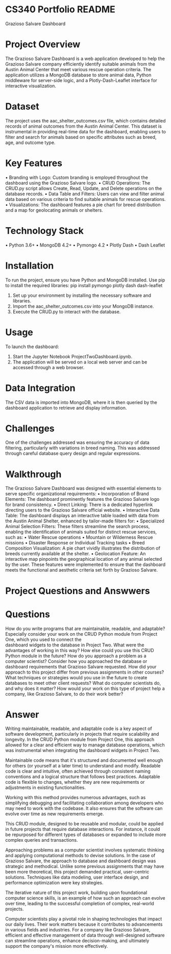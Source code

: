 # CS340 Portfolio README

Grazioso Salvare Dashboard

# Project Overview
The Grazioso Salvare Dashboard is a web application developed to help the Grazioso Salvare company efficiently identify suitable animals from the Austin Animal Center that meet various rescue operation criteria. The application utilizes a MongoDB database to store animal data, Python middleware for server-side logic, and a Plotly-Dash-Leaflet interface for interactive visualization.

# Dataset
The project uses the aac_shelter_outcomes.csv file, which contains detailed records of animal outcomes from the Austin Animal Center. This dataset is instrumental in providing real-time data for the dashboard, enabling users to filter and search for animals based on specific attributes such as breed, age, and outcome type.

# Key Features
•	Branding with Logo: Custom branding is employed throughout the dashboard using the Grazioso Salvare logo.
•	CRUD Operations: The CRUD.py script allows Create, Read, Update, and Delete operations on the database records.
•	Data Table and Filters: Users can view and filter animal data based on various criteria to find suitable animals for rescue operations.
•	Visualizations: The dashboard features a pie chart for breed distribution and a map for geolocating animals or shelters.

# Technology Stack
•	Python 3.6+
•	MongoDB 4.2+
•	Pymongo 4.2
•	Plotly Dash
•	Dash Leaflet

# Installation
To run the project, ensure you have Python and MongoDB installed. Use pip to install the required libraries:
pip install pymongo plotly dash dash-leaflet 

1.	Set up your environment by installing the necessary software and libraries.
2.	Import the aac_shelter_outcomes.csv into your MongoDB instance.
3.	Execute the CRUD.py to interact with the database.

# Usage
To launch the dashboard:
1.	Start the Jupyter Notebook ProjectTwoDashboard.ipynb.
2.	The application will be served on a local web server and can be accessed through a web browser.

# Data Integration
The CSV data is imported into MongoDB, where it is then queried by the dashboard application to retrieve and display information.

# Challenges
One of the challenges addressed was ensuring the accuracy of data filtering, particularly with variations in breed naming. This was addressed through careful database query design and regular expressions.

# Walkthrough
The Grazioso Salvare Dashboard was designed with essential elements to serve specific organizational requirements:
•	Incorporation of Brand Elements: The dashboard prominently features the Grazioso Salvare logo for brand consistency.
•	Direct Linking: There is a dedicated hyperlink directing users to the Grazioso Salvare official website.
•	Interactive Data Table: The dashboard displays an interactive table loaded with data from the Austin Animal Shelter, enhanced by tailor-made filters for:
•	Specialized Animal Selection Filters: These filters streamline the search process, enabling the identification of animals suited for distinct rescue services, such as:
•	Water Rescue operations
•	Mountain or Wilderness Rescue missions
•	Disaster Response or Individual Tracking tasks
•	Breed Composition Visualization: A pie chart vividly illustrates the distribution of breeds currently available at the shelter.
•	Geolocation Feature: An interactive map pinpoints the geographical location of any animal selected by the user.
These features were implemented to ensure that the dashboard meets the functional and aesthetic criteria set forth by Grazioso Salvare.

# Project Questions and Answwers

  # Questions
  How do you write programs that are maintainable, readable, and adaptable? Especially consider your work on the CRUD Python module from Project One, which you used to connect the       
  dashboard widgets to the database in Project Two. What were the advantages of working in this way? How else could you use this CRUD Python module in the future?
  How do you approach a problem as a computer scientist? Consider how you approached the database or dashboard requirements that Grazioso Salvare requested. How did your approach to this 
  project differ from previous assignments in other courses? What techniques or strategies would you use in the future to create databases to meet other client requests?
  What do computer scientists do, and why does it matter? How would your work on this type of project help a company, like Grazioso Salvare, to do their work better?

  # Answer
  Writing maintainable, readable, and adaptable code is a key aspect of software development, particularly in projects that require scalability and longevity. In the CRUD Python module 
  from Project One, this approach allowed for a clear and efficient way to manage database operations, which was instrumental when integrating the dashboard widgets in Project Two.

  Maintainable code means that it's structured and documented well enough for others (or yourself at a later time) to understand and modify. Readable code is clear and intuitive, often 
  achieved through consistent naming conventions and a logical structure that follows best practices. Adaptable code is flexible to changes, whether they are new requirements or 
  adjustments in existing functionalities.

  Working with this method provides numerous advantages, such as simplifying debugging and facilitating collaboration among developers who may need to work with the codebase. It also 
  ensures that the software can evolve over time as new requirements emerge.

  This CRUD module, designed to be reusable and modular, could be applied in future projects that require database interactions. For instance, it could be repurposed for different types 
  of databases or expanded to include more complex queries and transactions.

  Approaching problems as a computer scientist involves systematic thinking and applying computational methods to devise solutions. In the case of Grazioso Salvare, the approach to 
  database and dashboard design was strategic and methodical. Unlike some previous assignments that may have been more theoretical, this project demanded practical, user-centric 
  solutions. Techniques like data modeling, user interface design, and performance optimization were key strategies.

  The iterative nature of this project work, building upon foundational computer science skills, is an example of how such an approach can evolve over time, leading to the successful 
  completion of complex, real-world projects.

  Computer scientists play a pivotal role in shaping technologies that impact our daily lives. Their work matters because it contributes to advancements in various fields and industries. 
  For a company like Grazioso Salvare, efficient and effective management of data through well-designed software can streamline operations, enhance decision-making, and ultimately 
  support the company's mission more effectively.
